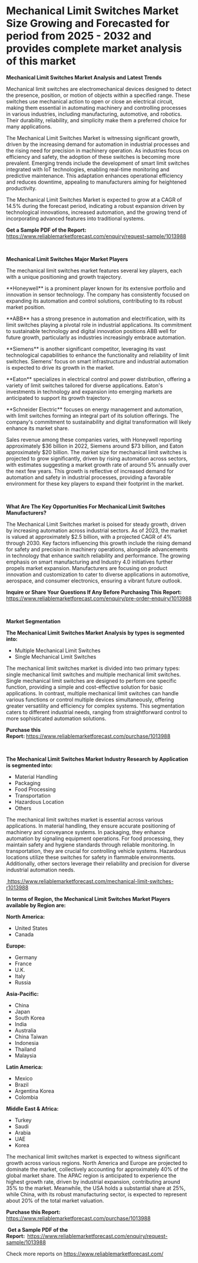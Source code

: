 <p><h1>Mechanical Limit Switches Market Size Growing and Forecasted for period from 2025 - 2032 and provides complete market analysis of this market</h1></p><p><strong>Mechanical Limit Switches Market Analysis and Latest Trends</strong></p>
<p><p>Mechanical limit switches are electromechanical devices designed to detect the presence, position, or motion of objects within a specified range. These switches use mechanical action to open or close an electrical circuit, making them essential in automating machinery and controlling processes in various industries, including manufacturing, automotive, and robotics. Their durability, reliability, and simplicity make them a preferred choice for many applications.</p><p>The Mechanical Limit Switches Market is witnessing significant growth, driven by the increasing demand for automation in industrial processes and the rising need for precision in machinery operation. As industries focus on efficiency and safety, the adoption of these switches is becoming more prevalent. Emerging trends include the development of smart limit switches integrated with IoT technologies, enabling real-time monitoring and predictive maintenance. This adaptation enhances operational efficiency and reduces downtime, appealing to manufacturers aiming for heightened productivity. </p><p>The Mechanical Limit Switches Market is expected to grow at a CAGR of 14.5% during the forecast period, indicating a robust expansion driven by technological innovations, increased automation, and the growing trend of incorporating advanced features into traditional systems.</p></p>
<p><strong>Get a Sample PDF of the Report:&nbsp;</strong> <a href="https://www.reliablemarketforecast.com/enquiry/request-sample/1013988?utm_campaign=2300&utm_medium=2&utm_source=Github&utm_content=ia&utm_term=09042025&utm_id=mechanical-limit-switches">https://www.reliablemarketforecast.com/enquiry/request-sample/1013988</a></p>
<p>&nbsp;</p>
<p><strong>Mechanical Limit Switches Major Market Players</strong></p>
<p><p>The mechanical limit switches market features several key players, each with a unique positioning and growth trajectory. </p><p>**Honeywell** is a prominent player known for its extensive portfolio and innovation in sensor technology. The company has consistently focused on expanding its automation and control solutions, contributing to its robust market position.</p><p>**ABB** has a strong presence in automation and electrification, with its limit switches playing a pivotal role in industrial applications. Its commitment to sustainable technology and digital innovation positions ABB well for future growth, particularly as industries increasingly embrace automation.</p><p>**Siemens** is another significant competitor, leveraging its vast technological capabilities to enhance the functionality and reliability of limit switches. Siemens' focus on smart infrastructure and industrial automation is expected to drive its growth in the market.</p><p>**Eaton** specializes in electrical control and power distribution, offering a variety of limit switches tailored for diverse applications. Eaton's investments in technology and expansion into emerging markets are anticipated to support its growth trajectory.</p><p>**Schneider Electric** focuses on energy management and automation, with limit switches forming an integral part of its solution offerings. The company's commitment to sustainability and digital transformation will likely enhance its market share.</p><p>Sales revenue among these companies varies, with Honeywell reporting approximately $36 billion in 2022, Siemens around $73 billion, and Eaton approximately $20 billion. The market size for mechanical limit switches is projected to grow significantly, driven by rising automation across sectors, with estimates suggesting a market growth rate of around 5% annually over the next few years. This growth is reflective of increased demand for automation and safety in industrial processes, providing a favorable environment for these key players to expand their footprint in the market.</p></p>
<p>&nbsp;</p>
<p><strong>What Are The Key Opportunities For Mechanical Limit Switches Manufacturers?</strong></p>
<p><p>The Mechanical Limit Switches market is poised for steady growth, driven by increasing automation across industrial sectors. As of 2023, the market is valued at approximately $2.5 billion, with a projected CAGR of 4% through 2030. Key factors influencing this growth include the rising demand for safety and precision in machinery operations, alongside advancements in technology that enhance switch reliability and performance. The growing emphasis on smart manufacturing and Industry 4.0 initiatives further propels market expansion. Manufacturers are focusing on product innovation and customization to cater to diverse applications in automotive, aerospace, and consumer electronics, ensuring a vibrant future outlook.</p></p>
<p><strong>Inquire or Share Your Questions If Any Before Purchasing This Report:</strong> <a href="https://www.reliablemarketforecast.com/enquiry/pre-order-enquiry/1013988?utm_campaign=2300&utm_medium=2&utm_source=Github&utm_content=ia&utm_term=09042025&utm_id=mechanical-limit-switches">https://www.reliablemarketforecast.com/enquiry/pre-order-enquiry/1013988</a></p>
<p>&nbsp;</p>
<p><strong>Market Segmentation</strong></p>
<p><strong>The Mechanical Limit Switches Market Analysis by types is segmented into:</strong></p>
<p><ul><li>Multiple Mechanical Limit Switches</li><li>Single Mechanical Limit Switches</li></ul></p>
<p><p>The mechanical limit switches market is divided into two primary types: single mechanical limit switches and multiple mechanical limit switches. Single mechanical limit switches are designed to perform one specific function, providing a simple and cost-effective solution for basic applications. In contrast, multiple mechanical limit switches can handle various functions or control multiple devices simultaneously, offering greater versatility and efficiency for complex systems. This segmentation caters to different industrial needs, ranging from straightforward control to more sophisticated automation solutions.</p></p>
<p><strong>Purchase this Report:&nbsp;</strong><a href="https://www.reliablemarketforecast.com/purchase/1013988?utm_campaign=2300&utm_medium=2&utm_source=Github&utm_content=ia&utm_term=09042025&utm_id=mechanical-limit-switches">https://www.reliablemarketforecast.com/purchase/1013988</a></p>
<p>&nbsp;</p>
<p><strong>The Mechanical Limit Switches Market Industry Research by Application is segmented into:</strong></p>
<p><ul><li>Material Handling</li><li>Packaging</li><li>Food Processing</li><li>Transportation</li><li>Hazardous Location</li><li>Others</li></ul></p>
<p><p>The mechanical limit switches market is essential across various applications. In material handling, they ensure accurate positioning of machinery and conveyance systems. In packaging, they enhance automation by signaling equipment operations. For food processing, they maintain safety and hygiene standards through reliable monitoring. In transportation, they are crucial for controlling vehicle systems. Hazardous locations utilize these switches for safety in flammable environments. Additionally, other sectors leverage their reliability and precision for diverse industrial automation needs.</p></p>
<p><a href="https://www.reliablemarketforecast.com/mechanical-limit-switches-r1013988?utm_campaign=2300&utm_medium=2&utm_source=Github&utm_content=ia&utm_term=09042025&utm_id=mechanical-limit-switches">&nbsp;https://www.reliablemarketforecast.com/mechanical-limit-switches-r1013988</a></p>
<p><strong>In terms of Region, the Mechanical Limit Switches Market Players available by Region are:</strong></p>
<p>
    <p> <strong> North America: </strong>
        <ul>
            <li>United States</li>
            <li>Canada</li>
        </ul>
        </p> 
    <p> <strong> Europe: </strong>
        <ul>
            <li>Germany</li>
            <li>France</li>
            <li>U.K.</li>
            <li>Italy</li>
            <li>Russia</li>
        </ul>
        </p> 
    <p> <strong> Asia-Pacific: </strong>
        <ul>
            <li>China</li>
            <li>Japan</li>
            <li>South Korea</li>
            <li>India</li>
            <li>Australia</li>
            <li>China Taiwan</li>
            <li>Indonesia</li>
            <li>Thailand</li>
            <li>Malaysia</li>
        </ul>
        </p> 
    <p> <strong> Latin America: </strong>
        <ul>
            <li>Mexico</li>
            <li>Brazil</li>
            <li>Argentina Korea</li>
            <li>Colombia</li>
        </ul>
        </p> 
    <p> <strong> Middle East & Africa: </strong>
        <ul>
            <li>Turkey</li>
            <li>Saudi</li>
            <li>Arabia</li>
            <li>UAE</li>
            <li>Korea</li>
        </ul>
    </p>
    </p>
<p><p>The mechanical limit switches market is expected to witness significant growth across various regions. North America and Europe are projected to dominate the market, collectively accounting for approximately 40% of the global market share. The APAC region is anticipated to experience the highest growth rate, driven by industrial expansion, contributing around 35% to the market. Meanwhile, the USA holds a substantial share at 25%, while China, with its robust manufacturing sector, is expected to represent about 20% of the total market valuation.</p></p>
<p><strong>Purchase this Report: </strong><a href="https://www.reliablemarketforecast.com/purchase/1013988?utm_campaign=2300&utm_medium=2&utm_source=Github&utm_content=ia&utm_term=09042025&utm_id=mechanical-limit-switches">https://www.reliablemarketforecast.com/purchase/1013988</a></p>
<p>&nbsp;<strong>Get a Sample PDF of the Report:&nbsp;&nbsp;</strong><a href="https://www.reliablemarketforecast.com/enquiry/request-sample/1013988?utm_campaign=2300&utm_medium=2&utm_source=Github&utm_content=ia&utm_term=09042025&utm_id=mechanical-limit-switches">https://www.reliablemarketforecast.com/enquiry/request-sample/1013988</a></p>
<p><strong></strong></p>
<p>Check more reports on <a href="https://www.reliablemarketforecast.com/?utm_campaign=2300&utm_medium=2&utm_source=Github&utm_content=ia&utm_term=09042025&utm_id=mechanical-limit-switches">https://www.reliablemarketforecast.com/</a></p>